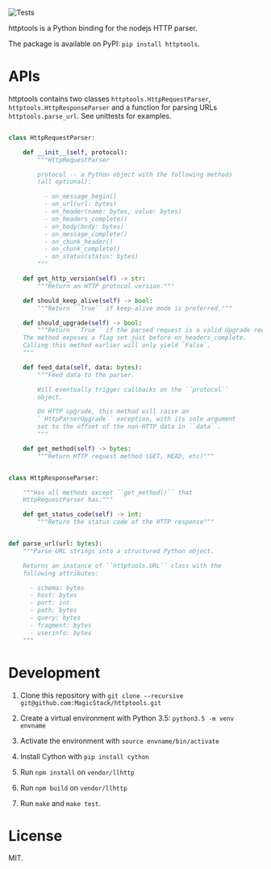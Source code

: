 ![Tests](https://github.com/MagicStack/httptools/workflows/Tests/badge.svg)

httptools is a Python binding for the nodejs HTTP parser.

The package is available on PyPI: `pip install httptools`.


# APIs

httptools contains two classes `httptools.HttpRequestParser`,
`httptools.HttpResponseParser` and a function for parsing URLs
`httptools.parse_url`.  See unittests for examples.


```python

class HttpRequestParser:

    def __init__(self, protocol):
        """HttpRequestParser

        protocol -- a Python object with the following methods
        (all optional):

          - on_message_begin()
          - on_url(url: bytes)
          - on_header(name: bytes, value: bytes)
          - on_headers_complete()
          - on_body(body: bytes)
          - on_message_complete()
          - on_chunk_header()
          - on_chunk_complete()
          - on_status(status: bytes)
        """

    def get_http_version(self) -> str:
        """Return an HTTP protocol version."""

    def should_keep_alive(self) -> bool:
        """Return ``True`` if keep-alive mode is preferred."""

    def should_upgrade(self) -> bool:
        """Return ``True`` if the parsed request is a valid Upgrade request.
	The method exposes a flag set just before on_headers_complete.
	Calling this method earlier will only yield `False`.
	"""

    def feed_data(self, data: bytes):
        """Feed data to the parser.

        Will eventually trigger callbacks on the ``protocol``
        object.

        On HTTP upgrade, this method will raise an
        ``HttpParserUpgrade`` exception, with its sole argument
        set to the offset of the non-HTTP data in ``data``.
        """

    def get_method(self) -> bytes:
        """Return HTTP request method (GET, HEAD, etc)"""


class HttpResponseParser:

    """Has all methods except ``get_method()`` that
    HttpRequestParser has."""

    def get_status_code(self) -> int:
        """Return the status code of the HTTP response"""


def parse_url(url: bytes):
    """Parse URL strings into a structured Python object.

    Returns an instance of ``httptools.URL`` class with the
    following attributes:

      - schema: bytes
      - host: bytes
      - port: int
      - path: bytes
      - query: bytes
      - fragment: bytes
      - userinfo: bytes
    """
```


# Development

1. Clone this repository with
   `git clone --recursive git@github.com:MagicStack/httptools.git`

2. Create a virtual environment with Python 3.5:
   `python3.5 -m venv envname`

3. Activate the environment with `source envname/bin/activate`

4. Install Cython with `pip install cython`

5. Run `npm install` on `vendor/llhttp`

6. Run `npm build` on `vendor/llhttp`

7. Run `make` and `make test`.


# License

MIT.
